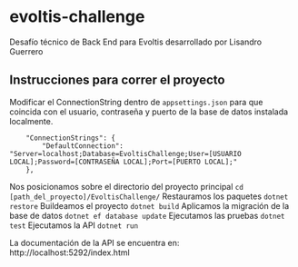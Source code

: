 # evoltis-challenge
Desafío técnico de Back End para Evoltis desarrollado por Lisandro Guerrero

## Instrucciones para correr el proyecto

Modificar el ConnectionString dentro de `appsettings.json` para que coincida con el usuario, contraseña y puerto de la base de datos instalada localmente.
```
	"ConnectionStrings": {
		"DefaultConnection": "Server=localhost;Database=EvoltisChallenge;User=[USUARIO LOCAL];Password=[CONTRASEÑA LOCAL];Port=[PUERTO LOCAL];"
	},
```

Nos posicionamos sobre el directorio del proyecto principal
`cd [path_del_proyecto]/EvoltisChallenge/`
Restauramos los paquetes
`dotnet restore`
Buildeamos el proyecto
`dotnet build`
Aplicamos la migración de la base de datos
`dotnet ef database update`
Ejecutamos las pruebas
`dotnet test`
Ejecutamos la API
`dotnet run`

La documentación de la API se encuentra en: http://localhost:5292/index.html